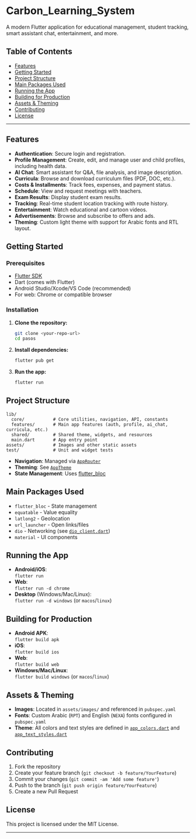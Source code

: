 # Carbon_Learning_System

A modern Flutter application for educational management, student tracking, smart assistant chat, entertainment, and more.

## Table of Contents

- [Features](#features)
- [Getting Started](#getting-started)
- [Project Structure](#project-structure)
- [Main Packages Used](#main-packages-used)
- [Running the App](#running-the-app)
- [Building for Production](#building-for-production)
- [Assets & Theming](#assets--theming)
- [Contributing](#contributing)
- [License](#license)

---

## Features

- **Authentication**: Secure login and registration.
- **Profile Management**: Create, edit, and manage user and child profiles, including health data.
- **AI Chat**: Smart assistant for Q&A, file analysis, and image description.
- **Curricula**: Browse and download curriculum files (PDF, DOC, etc.).
- **Costs & Installments**: Track fees, expenses, and payment status.
- **Schedule**: View and request meetings with teachers.
- **Exam Results**: Display student exam results.
- **Tracking**: Real-time student location tracking with route history.
- **Entertainment**: Watch educational and cartoon videos.
- **Advertisements**: Browse and subscribe to offers and ads.
- **Theming**: Custom light theme with support for Arabic fonts and RTL layout.

## Getting Started

### Prerequisites

- [Flutter SDK](https://flutter.dev/docs/get-started/install)
- Dart (comes with Flutter)
- Android Studio/Xcode/VS Code (recommended)
- For web: Chrome or compatible browser

### Installation

1. **Clone the repository:**
   ```sh
   git clone <your-repo-url>
   cd pasos
   ```

2. **Install dependencies:**
   ```sh
   flutter pub get
   ```

3. **Run the app:**
   ```sh
   flutter run
   ```

## Project Structure

```
lib/
  core/           # Core utilities, navigation, API, constants
  features/       # Main app features (auth, profile, ai_chat, curricula, etc.)
  shared/         # Shared theme, widgets, and resources
  main.dart       # App entry point
assets/           # Images and other static assets
test/             # Unit and widget tests
```

- **Navigation**: Managed via [`AppRouter`](lib/core/navigation/app_router.dart)
- **Theming**: See [`AppTheme`](lib/shared/theme/app_theme.dart)
- **State Management**: Uses [flutter_bloc](https://pub.dev/packages/flutter_bloc)

## Main Packages Used

- `flutter_bloc` - State management
- `equatable` - Value equality
- `latlong2` - Geolocation
- `url_launcher` - Open links/files
- `dio` - Networking (see [`dio_client.dart`](lib/core/api/dio_client.dart))
- `material` - UI components

## Running the App

- **Android/iOS**:  
  `flutter run`
- **Web**:  
  `flutter run -d chrome`
- **Desktop** (Windows/Mac/Linux):  
  `flutter run -d windows` (or `macos`/`linux`)

## Building for Production

- **Android APK**:  
  `flutter build apk`
- **iOS**:  
  `flutter build ios`
- **Web**:  
  `flutter build web`
- **Windows/Mac/Linux**:  
  `flutter build windows` (or `macos`/`linux`)

## Assets & Theming

- **Images**: Located in `assets/images/` and referenced in `pubspec.yaml`
- **Fonts**: Custom Arabic (`RPT`) and English (`NEXA`) fonts configured in `pubspec.yaml`
- **Theme**: All colors and text styles are defined in [`app_colors.dart`](lib/shared/theme/app_colors.dart) and [`app_text_styles.dart`](lib/shared/theme/app_text_styles.dart)

## Contributing

1. Fork the repository
2. Create your feature branch (`git checkout -b feature/YourFeature`)
3. Commit your changes (`git commit -am 'Add some feature'`)
4. Push to the branch (`git push origin feature/YourFeature`)
5. Create a new Pull Request

## License

This project is licensed under the MIT License.

---

